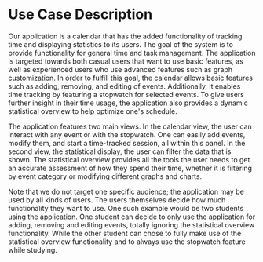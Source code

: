 # Use Case Description

Our application is a calendar that has the added functionality of tracking time and displaying statistics to its users.  The goal of the system is to provide functionality for general time and task management. The application is targeted towards both casual users that want to use basic features, as well as experienced users who use advanced features such as graph customization. In order to fulfill this goal, the calendar allows basic features such as adding, removing, and editing of events. Additionally, it enables time tracking by featuring a stopwatch for selected events. To give users further insight in their time usage, the application also provides a dynamic statistical overview to help optimize one's schedule. 

The application features two main views. In the calendar view, the user can interact with any event or with the stopwatch. One can easily add events, modify them, and start a time-tracked session, all within this panel. In the second view, the statistical display, the user can filter the data that is shown. The statistical overview provides all the tools the user needs to get an accurate assessment of how they spend their time, whether it is filtering by event category or modifying different graphs and charts. 

Note that we do not target one specific audience; the application may be used by all kinds of users. The users themselves decide how much functionality they want to use. One such example would be two students using the application. One student can decide to only use the application for adding, removing and editing events, totally ignoring the statistical overview functionality. While the other student can chose to fully make use of the statistical overview functionality and to always use the stopwatch feature while studying.